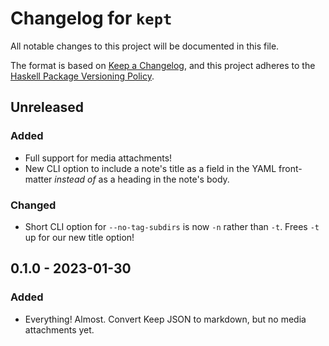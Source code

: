 # Changelog for `kept`

All notable changes to this project will be documented in this file.

The format is based on [Keep a Changelog](https://keepachangelog.com/en/1.0.0/),
and this project adheres to the
[Haskell Package Versioning Policy](https://pvp.haskell.org/).


## Unreleased

### Added

- Full support for media attachments!
- New CLI option to include a note's title as a field in the YAML front-matter
  *instead of* as a heading in the note's body.

### Changed

- Short CLI option for `--no-tag-subdirs` is now `-n` rather than `-t`. Frees
  `-t` up for our new title option!


## 0.1.0 - 2023-01-30

### Added

- Everything! Almost. Convert Keep JSON to markdown, but no media attachments
  yet.
